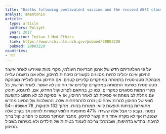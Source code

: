 ```yaml
---
title: "Deaths following pentavalent vaccine and the revised AEFI classification"
analyst: amantonio
article:
  type: article
  authors: Puliyel
  year: 2017
  magazine: Indian J Med Ethics
  link: https://www.ncbi.nlm.nih.gov/pubmed/28803220
  pubmed: 28803220
countries:
- הודו
---
```


על פי האלגוריתם חדש של ארגון הבריאות העולמי, מקרי מוות שאירעו לאחר אישור החיסון אינם יכולים להיות מסווגים כקשורים סיבתית לחיסון, אלא אם נרשמה עלייה מובהקת סטטיסטית בתמותה במחקרים קליניים קטנים. אם החיסון גרם לעלייה מובהקת סטטיסטית בשיעור התמותה במחקרים קליניים אזי החיסון לא יאושר. לאחר הרישוי, כל מקרי המוות מסווגים כמקריים.
כמו כן, בהתאם לפרוטוקול החדש, אם, לדוגמא, תינוק עם מחלת לב מפתח אי ספיקת לב לאחר החיסון, אז אי ספיקת לב לא תסווג כתופעת לוואי של החיסון למרות שהחיסון תרם להתפתחות שלה.
ההשלכות של הסיווג מחדש מתוארות בניתוח תופעות לוואי חמורות בהודו. מתוך 132 תינוקות, 78 אושפזו ו-54 נפטרו. נקבע כי אצל אלה ששרדו 47% מתופעת הלוואי קשורות לחיסון אך בקרב אלה שנפטרו אף לא מקרה אחד היה קשור לחיסון.
מחבר המחקר מסכם כי הפרוטוקול צריך להיבחן בחדש בדחיפות, ושבמרכז צריכה לעמוד בטיחות של הילדים ולא בטיחות בשביל החיסון.
